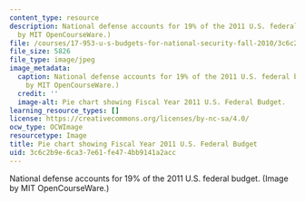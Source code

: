 ```yaml
---
content_type: resource
description: National defense accounts for 19% of the 2011 U.S. federal budget. (Image
  by MIT OpenCourseWare.)
file: /courses/17-953-u-s-budgets-for-national-security-fall-2010/3c6c2b9e6ca37e61fe474bb9141a2acc_17-953f10-th.jpg
file_size: 5826
file_type: image/jpeg
image_metadata:
  caption: National defense accounts for 19% of the 2011 U.S. federal budget. (Image
    by MIT OpenCourseWare.)
  credit: ''
  image-alt: Pie chart showing Fiscal Year 2011 U.S. Federal Budget.
learning_resource_types: []
license: https://creativecommons.org/licenses/by-nc-sa/4.0/
ocw_type: OCWImage
resourcetype: Image
title: Pie chart showing Fiscal Year 2011 U.S. Federal Budget
uid: 3c6c2b9e-6ca3-7e61-fe47-4bb9141a2acc
---
```

National defense accounts for 19% of the 2011 U.S. federal budget. (Image by MIT OpenCourseWare.)